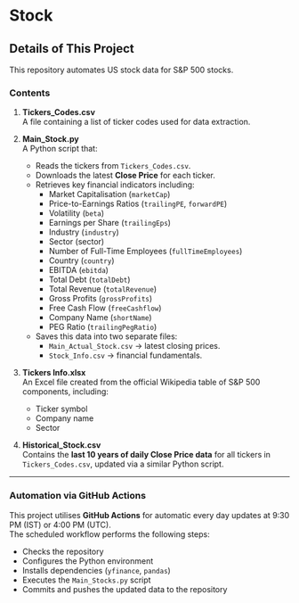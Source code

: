 # Stock
## Details of This Project

This repository automates US stock data for S&P 500 stocks.

### Contents

1. **Tickers_Codes.csv**  
   A file containing a list of ticker codes used for data extraction.

2. **Main_Stock.py**  
   A Python script that:
   - Reads the tickers from `Tickers_Codes.csv`.
   - Downloads the latest **Close Price** for each ticker.
   - Retrieves key financial indicators including:
     - Market Capitalisation (`marketCap`)
     - Price-to-Earnings Ratios (`trailingPE`, `forwardPE`)
     - Volatility (`beta`)
     - Earnings per Share (`trailingEps`)
     - Industry (`industry`)
     - Sector (sector)
     - Number of Full-Time Employees (`fullTimeEmployees`)
     - Country (`country`)
     - EBITDA (`ebitda`)
     - Total Debt (`totalDebt`)
     - Total Revenue (`totalRevenue`)
     - Gross Profits (`grossProfits`)
     - Free Cash Flow (`freeCashflow`)
     - Company Name (`shortName`)
     - PEG Ratio (`trailingPegRatio`) 
   - Saves this data into two separate files:
     - `Main_Actual_Stock.csv` → latest closing prices.
     - `Stock_Info.csv` → financial fundamentals.

3. **Tickers Info.xlsx**  
   An Excel file created from the official Wikipedia table of S&P 500 components, including:
   - Ticker symbol
   - Company name
   - Sector

4. **Historical_Stock.csv**  
   Contains the **last 10 years of daily Close Price data** for all tickers in `Tickers_Codes.csv`, updated via a similar Python script.

---

### Automation via GitHub Actions

This project utilises **GitHub Actions** for automatic every day updates at 9:30 PM (IST) or 4:00 PM (UTC).  
The scheduled workflow performs the following steps:

- Checks the repository
- Configures the Python environment
- Installs dependencies (`yfinance`, `pandas`)
- Executes the `Main_Stocks.py` script
- Commits and pushes the updated data to the repository
